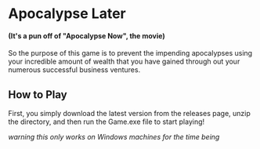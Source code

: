 # Apocalypse Later
#### (It's a pun off of "Apocalypse Now", the movie)

So the purpose of this game is to prevent the impending apocalypses using your incredible amount of wealth that you have gained through out your numerous successful business ventures.

## How to Play

First, you simply download the latest version from the releases page, unzip the directory, and then run the Game.exe file to start playing!

*warning this only works on Windows machines for the time being*
